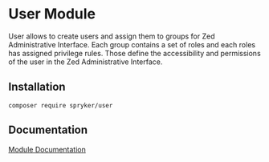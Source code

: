 # User Module

User allows to create users and assign them to groups for Zed Administrative Interface. Each group contains a set of roles and each roles has assigned privilege rules. Those define the accessibility and permissions of the user in the Zed Administrative Interface.

## Installation

```
composer require spryker/user
```

## Documentation

[Module Documentation](http://academy.spryker.com/developing_with_spryker/module_guide/user_rights_management.html)
